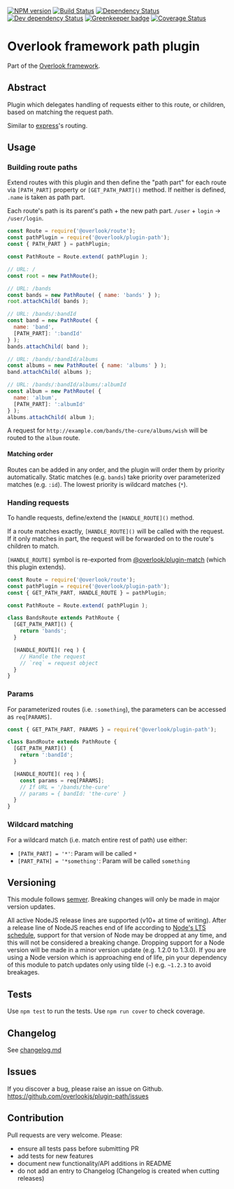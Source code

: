 [![NPM version](https://img.shields.io/npm/v/@overlook/plugin-path.svg)](https://www.npmjs.com/package/@overlook/plugin-path)
[![Build Status](https://img.shields.io/travis/overlookjs/plugin-path/master.svg)](http://travis-ci.org/overlookjs/plugin-path)
[![Dependency Status](https://img.shields.io/david/overlookjs/plugin-path.svg)](https://david-dm.org/overlookjs/plugin-path)
[![Dev dependency Status](https://img.shields.io/david/dev/overlookjs/plugin-path.svg)](https://david-dm.org/overlookjs/plugin-path)
[![Greenkeeper badge](https://badges.greenkeeper.io/overlookjs/plugin-path.svg)](https://greenkeeper.io/)
[![Coverage Status](https://img.shields.io/coveralls/overlookjs/plugin-path/master.svg)](https://coveralls.io/r/overlookjs/plugin-path)

# Overlook framework path plugin

Part of the [Overlook framework](https://overlookjs.github.io/).

## Abstract

Plugin which delegates handling of requests either to this route, or children, based on matching the request path.

Similar to [express](https://expressjs.com/)'s routing.

## Usage

### Building route paths

Extend routes with this plugin and then define the "path part" for each route via `[PATH_PART]` property or `[GET_PATH_PART]()` method. If neither is defined, `.name` is taken as path part.

Each route's path is its parent's path + the new path part. `/user` + `login` -> `/user/login`.

```js
const Route = require('@overlook/route');
const pathPlugin = require('@overlook/plugin-path');
const { PATH_PART } = pathPlugin;

const PathRoute = Route.extend( pathPlugin );

// URL: /
const root = new PathRoute();

// URL: /bands
const bands = new PathRoute( { name: 'bands' } );
root.attachChild( bands );

// URL: /bands/:bandId
const band = new PathRoute( {
  name: 'band',
  [PATH_PART]: ':bandId'
} );
bands.attachChild( band );

// URL: /bands/:bandId/albums
const albums = new PathRoute( { name: 'albums' } );
band.attachChild( albums );

// URL: /bands/:bandId/albums/:albumId
const album = new PathRoute( {
  name: 'album',
  [PATH_PART]: ':albumId'
} );
albums.attachChild( album );
```

A request for `http://example.com/bands/the-cure/albums/wish` will be routed to the `album` route.

#### Matching order

Routes can be added in any order, and the plugin will order them by priority automatically. Static matches (e.g. `bands`) take priority over parameterized matches (e.g. `:id`). The lowest priority is wildcard matches (`*`).

### Handing requests

To handle requests, define/extend the `[HANDLE_ROUTE]()` method.

If a route matches exactly, `[HANDLE_ROUTE]()` will be called with the request. If it only matches in part, the request will be forwarded on to the route's children to match.

`[HANDLE_ROUTE]` symbol is re-exported from [@overlook/plugin-match](https://www.npmjs.com/package/@overlook/plugin-match) (which this plugin extends).

```js
const Route = require('@overlook/route');
const pathPlugin = require('@overlook/plugin-path');
const { GET_PATH_PART, HANDLE_ROUTE } = pathPlugin;

const PathRoute = Route.extend( pathPlugin );

class BandsRoute extends PathRoute {
  [GET_PATH_PART]() {
    return 'bands';
  }

  [HANDLE_ROUTE]( req ) {
    // Handle the request
    // `req` = request object
  }
}
```

### Params

For parameterized routes (i.e. `:something`), the parameters can be accessed as `req[PARAMS]`.

```js
const { GET_PATH_PART, PARAMS } = require('@overlook/plugin-path');

class BandRoute extends PathRoute {
  [GET_PATH_PART]() {
    return ':bandId';
  }

  [HANDLE_ROUTE]( req ) {
    const params = req[PARAMS];
    // If URL = '/bands/the-cure'
    // params = { bandId: 'the-cure' }
  }
}
```

### Wildcard matching

For a wildcard match (i.e. match entire rest of path) use either:

* `[PATH_PART] = '*'`: Param will be called `*`
* `[PART_PATH] = '*something'`: Param will be called `something`

## Versioning

This module follows [semver](https://semver.org/). Breaking changes will only be made in major version updates.

All active NodeJS release lines are supported (v10+ at time of writing). After a release line of NodeJS reaches end of life according to [Node's LTS schedule](https://nodejs.org/en/about/releases/), support for that version of Node may be dropped at any time, and this will not be considered a breaking change. Dropping support for a Node version will be made in a minor version update (e.g. 1.2.0 to 1.3.0). If you are using a Node version which is approaching end of life, pin your dependency of this module to patch updates only using tilde (`~`) e.g. `~1.2.3` to avoid breakages.

## Tests

Use `npm test` to run the tests. Use `npm run cover` to check coverage.

## Changelog

See [changelog.md](https://github.com/overlookjs/plugin-path/blob/master/changelog.md)

## Issues

If you discover a bug, please raise an issue on Github. https://github.com/overlookjs/plugin-path/issues

## Contribution

Pull requests are very welcome. Please:

* ensure all tests pass before submitting PR
* add tests for new features
* document new functionality/API additions in README
* do not add an entry to Changelog (Changelog is created when cutting releases)
